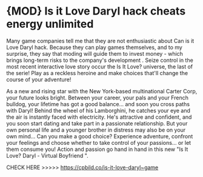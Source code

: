 # {MOD} Is it Love Daryl hack cheats energy unlimited

Many game companies tell me that they are not enthusiastic about Can is it Love Daryl hack. Because they can play games themselves, and to my surprise, they say that moding will guide them to invest money - which brings long-term risks to the company's development . Seize control in the most recent interactive love story occur the Is It Love? universe, the last of the serie! Play as a reckless heroine and make choices that'll change the course of your adventure!

As a new and rising star with the New York-based multinational Carter Corp, your future looks bright. Between your career, your pals and your French bulldog, your lifetime has got a good balance… and soon you cross paths with Daryl! Behind the wheel of his Lamborghini, he catches your eye and the air is instantly faced with electricity. He's attractive and confident, and you soon start dating and take part in a passionate relationship. But your own personal life and a younger brother in distress may also be on your own mind... Can you make a good choice? Experience adventure, confront your feelings and choose whether to take control of your passions… or let them consume you! Action and passion go hand in hand in this new "Is It Love? Daryl - Virtual Boyfriend ".

CHECK HERE >>>>> https://cpbild.co/is-it-love-daryl~game
